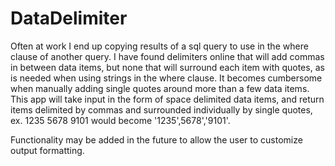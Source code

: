 # DataDelimiter
Often at work I end up copying results of a sql query to use in the where clause of another query. I have found delimiters online that will add commas in between data items, but none that will surround each item with quotes, as is needed when using strings in the where clause. It becomes cumbersome when manually adding single quotes around more than a few data items. This app will take input in the form of space delimited data items, and return items delimited by commas and surrounded individually by single quotes, ex. 1235 5678 9101 would become '1235',5678','9101'.

Functionality may be added in the future to allow the user to customize output formatting.
